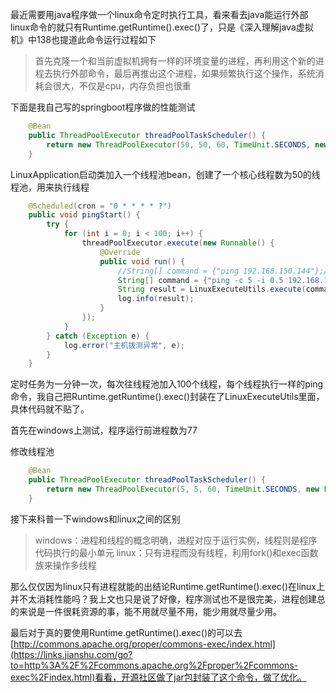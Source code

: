 最近需要用java程序做一个linux命令定时执行工具，看来看去java能运行外部linux命令的就只有Runtime.getRuntime().exec()了，只是《深入理解java虚拟机》中138也提道此命令运行过程如下

> 首先克隆一个和当前虚拟机拥有一样的环境变量的进程，再利用这个新的进程去执行外部命令，最后再推出这个进程，如果频繁执行这个操作，系统消耗会很大，不仅是cpu，内存负担也很重

下面是我自己写的springboot程序做的性能测试



```java
    @Bean
    public ThreadPoolExecutor threadPoolTaskScheduler() {
        return new ThreadPoolExecutor(50, 50, 60, TimeUnit.SECONDS, new LinkedBlockingQueue<Runnable>(1000));
    }
```

LinuxApplication启动类加入一个线程池bean，创建了一个核心线程数为50的线程池，用来执行线程



```java
    @Scheduled(cron = "0 * * * * ?")
    public void pingStart() {
        try {
            for (int i = 0; i < 100; i++) {
                threadPoolExecutor.execute(new Runnable() {
                    @Override
                    public void run() {
                        //String[] command = {"ping 192.168.150.144"};//windows测试命令
                        String[] command = {"ping -c 5 -i 0.5 192.168.150.144"};//linux测试命令
                        String result = LinuxExecuteUtils.execute(command);//内部封装Runtime.getRuntime().exec()
                        log.info(result);
                    }
                });
            }
        } catch (Exception e) {
            log.error("主机拨测异常", e);
        }
    }
```

定时任务为一分钟一次，每次往线程池加入100个线程，每个线程执行一样的ping命令，我自己把Runtime.getRuntime().exec()封装在了LinuxExecuteUtils里面，具体代码就不贴了。

首先在windows上测试，程序运行前进程数为77

修改线程池



```java
    @Bean
    public ThreadPoolExecutor threadPoolTaskScheduler() {
        return new ThreadPoolExecutor(5, 5, 60, TimeUnit.SECONDS, new LinkedBlockingQueue<Runnable>(1000));
    }
```

接下来科普一下windows和linux之间的区别

> windows：进程和线程的概念明确，进程对应于运行实例，线程则是程序代码执行的最小单元
>  linux：只有进程而没有线程，利用fork()和exec函数族来操作多线程



那么仅仅因为linux只有进程就能的出结论Runtime.getRuntime().exec()在linux上并不太消耗性能吗？我上文也只是说了好像，程序测试也不是很完美，进程创建总的来说是一件很耗资源的事，能不用就尽量不用，能少用就尽量少用。

最后对于真的要使用Runtime.getRuntime().exec()的可以去[http://commons.apache.org/proper/commons-exec/index.html](https://links.jianshu.com/go?to=http%3A%2F%2Fcommons.apache.org%2Fproper%2Fcommons-exec%2Findex.html)看看，开源社区做了jar包封装了这个命令，做了优化。